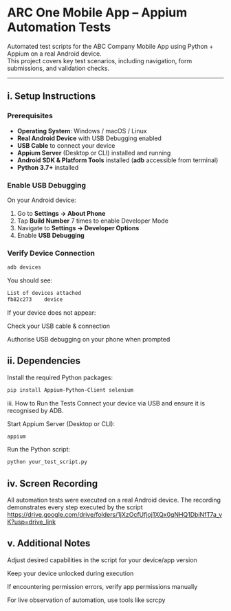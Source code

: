 # ARC One Mobile App – Appium Automation Tests
Automated test scripts for the ABC Company Mobile App using Python + Appium on a real Android device.  
This project covers key test scenarios, including navigation, form submissions, and validation checks.

---

## i. Setup Instructions

### **Prerequisites**
- **Operating System**: Windows / macOS / Linux  
- **Real Android Device** with USB Debugging enabled  
- **USB Cable** to connect your device  
- **Appium Server** (Desktop or CLI) installed and running  
- **Android SDK & Platform Tools** installed (**adb** accessible from terminal)  
- **Python 3.7+** installed  

### **Enable USB Debugging**
On your Android device:
1. Go to **Settings → About Phone**
2. Tap **Build Number** 7 times to enable Developer Mode
3. Navigate to **Settings → Developer Options**
4. Enable **USB Debugging**

### **Verify Device Connection**
```bash
adb devices
```
You should see:

```bash
List of devices attached
fb82c273    device
```
If your device does not appear:

Check your USB cable & connection

Authorise USB debugging on your phone when prompted

## ii. Dependencies
Install the required Python packages:
```bash
pip install Appium-Python-Client selenium
```
iii. How to Run the Tests
Connect your device via USB and ensure it is recognised by ADB.

Start Appium Server (Desktop or CLI):
```bash
appium
```
Run the Python script:
```bash
python your_test_script.py
```
## iv. Screen Recording
All automation tests were executed on a real Android device.
The recording demonstrates every step executed by the script https://drive.google.com/drive/folders/1jXzOcfUfjoj1XQx0gNHQ1DbiNfT7a_vK?usp=drive_link

## v. Additional Notes
Adjust desired capabilities in the script for your device/app version

Keep your device unlocked during execution

If encountering permission errors, verify app permissions manually

For live observation of automation, use tools like scrcpy
